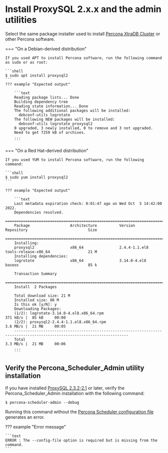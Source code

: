 # Install ProxySQL 2.x.x and the admin utilities

Select the same package installer used to install [Percona XtraDB Cluster](https://www.percona.com/doc/percona-xtradb-cluster/8.0/install/index.html) or other Percona software.

=== "On a Debian-derived distribution"

    If you used APT to install Percona software, run the following command as sudo or as root:

    ```shell
    $ sudo apt install proxysql2
    ```
    ??? example "Expected output" 

        ```text
        Reading package lists... Done
        Building dependency tree
        Reading state information... Done
        The following additional packages will be installed:
          debconf-utils logrotate
        The following NEW packages will be installed:
          debconf-utils logrotate proxysql2
        0 upgraded, 3 newly installed, 0 to remove and 3 not upgraded.
        Need to get 7259 kB of archives.
        ...
        ```

=== "On a Red Hat-derived distribution"

    If you used YUM to install Percona software, run the following command:

    ```shell
    $ sudo yum install proxysql2
    ```

    ??? example "Expected output"

        ```text
        Last metadata expiration check: 0:01:47 ago on Wed Oct  5 14:42:00 2022.
        Dependencies resolved.
        =========================================================================================================================
        Package                  Architecture          Version                        Repository                           Size
        =========================================================================================================================
        Installing:
        proxysql2                x86_64                2.4.4-1.1.el8                  tools-release-x86_64                 21 M
        Installing dependencies:
        logrotate                x86_64                3.14.0-4.el8                   baseos                               85 k

        Transaction Summary
        =========================================================================================================================
        Install  2 Packages

        Total download size: 21 M
        Installed size: 88 M
        Is this ok [y/N]: y
        Downloading Packages:
        (1/2): logrotate-3.14.0-4.el8.x86_64.rpm                                                 371 kB/s |  85 kB     00:00
        (2/2): proxysql2-2.4.4-1.1.el8.x86_64.rpm                                                3.6 MB/s |  21 MB     00:05
        -------------------------------------------------------------------------------------------------------------------------
        Total                                                                                    3.3 MB/s |  21 MB     00:06
        ...
        ```

## Verify the Percona_Scheduler_Admin utility installation

If you have installed [ProxySQL 2.3.2-2.1](./release-notes-2.3.2-1.md) or later, verify the Percona_Scheduler_Admin installation with the following command:

```shell
$ percona-scheduler-admin --debug
```

Running this command without the [Percona Scheduler configuration file](/psa-config.md) generates an error.

??? example "Error message"

    ```text
    ERROR : The --config-file option is required but is missing from the command.
    ```
